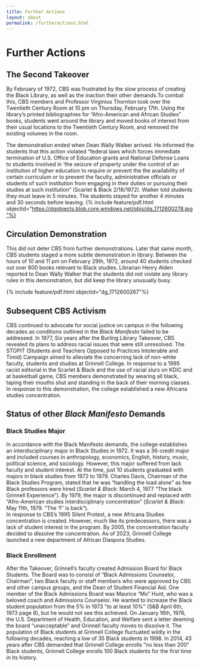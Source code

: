 ```yaml
---
title: Further Actions
layout: about
permalink: /furtheractions.html
---
```

# Further Actions

## The Second Takeover
By February of 1972, CBS was frustrated by the slow process of creating the Black Library, as well as the inaction their other demands.To combat this, CBS members and Professor Virginius Thornton took over the Twentieth Century Room at 10 pm on Thursday, February 17th. Using the library’s printed bibliographies for “Afro-American and African Studies” books, students went around the library and moved books of interest from their usual locations to the Twentieth Century Room, and removed the existing volumes in the room.

The demonstration ended when Dean Wally Walker arrived. He informed the students that this action violated “federal laws which forces immediate termination of U.S. Office of Education grants and National Defense Loans to students involved in ‘the seizure of property under the control of an institution of higher education to require or prevent the the availability of certain curriculum or to prevent the faculty, administrative officials or students of such institution from engaging in their duties or pursuing their studies at such institution” (Scarlet & Black 2/18/1972). Walker told students they must leave in 5 minutes. The students stayed for another 4 minutes and 30 seconds before leaving.
{% include feature/pdf.html objectid="https://dgobjects.blob.core.windows.net/objs/dg_1712600278.jpg"%}

## Circulation Demonstration
This did not deter CBS from further demonstrations. Later that same month, CBS students staged a more subtle demonstration in library. Between the hours of 10 and 11 pm on February 29th, 1972, around 40 students checked out over 800 books relevant to Black studies. Librarian Henry Alden reported to Dean Wally Walker that the students did not violate any library rules in this demonstration, but did keep the library unusually busy.

{% include feature/pdf.html objectid="dg_1712600267"%}

## Subsequent CBS Activism
CBS continued to advocate for social justice on campus in the following decades as conditions outlined in the *Black Manifesto* failed to be addressed. In 1977, Six years after the Burling Library Takeover, CBS revealed its plans to address racial issues that were still unresolved. The STOPIT (Students and Teachers Opposed to Practices Intolerable and Timid) Campaign aimed to alleviate the concerning lack of non-white faculty, students and studies at Grinnell College. 
In response to a 1995 racist editorial in the Scarlet & Black and the use of racial slurs on KDIC and at basketball game, CBS members demonstrated by wearing all black, taping their mouths shut and standing in the back of their morning classes. In response to this demonstration, the college established a new Africana studies concentration.

## Status of other *Black Manifesto* Demands
### Black Studies Major
In accordance with the Black Manifesto demands, the college establishes an interdisciplinary major in Black Studies in 1972. It was a 36-credit major and included courses in anthropology, economics, English, history, music, political science, and sociology. However, this major suffered from lack faculty and student interest. At the time, just 10 students graduated with majors in black studies from 1972 to 1979. Charles Davis, Chairman of the Black Studies Program, stated that he was “handling the load alone” as few Black professors were hired (*Scarlet & Black*: March 4, 1977 “The black Grinnell Experience”).  By 1979, the major is discontinued and replaced with “Afro-American studies interdisciplinary concentration” (*Scarlet & Black*: May 11th, 1979. “The ‘F’ is back”).  
In response to CBS’s 1995 Silent Protest, a new Africana Studies concentration is created. However, much like its predecessors, there was a lack of student interest in the program. By 2005, the concentration faculty decided to dissolve the concentration. As of 2023, Grinnell College launched a new department of African Diaspora Studies. 

### Black Enrollment
After the Takeover, Grinnell’s faculty created Admission Board for Black Students. The Board was to consist of “Black Admissions Counselor, Chairman”, two Black faculty or staff members who were approved by CBS and other campus groups, and the Dean of Student Financial Aid. One member of the Black Admissions Board was Maurice “Mo” Hunt, who was a beloved coach and Admissions Counselor. He wanted to increase the Black student population from the 5% in 1973 "to at least 10%" (S&B April 6th, 1973 page 8), but he would not see this achieved. On January 16th, 1976, the U.S. Department of Health, Education, and Welfare sent a letter deeming the board “unacceptable” and Grinnell faculty moves to dissolve it. The population of Black students at Grinnell College fluctuated wildly in the following decades, reaching a low of 35 Black students in 1998. In 2014, 43 years after CBS demanded that Grinnell College enrolls "no less than 200" Black students, Grinnell College enrolls 100 Black students for the first time in its history.